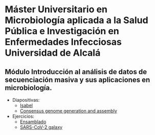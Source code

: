 # Máster Universitario en Microbiología aplicada a la Salud Pública e Investigación en Enfermedades Infecciosas Universidad de Alcalá
## Módulo Introducción al análisis de datos de secuenciación masiva y sus aplicaciones en microbiología.

- Diapositivas:
  - [Isabel]()
  - [Consensus genome generation and assembly](./slides/master_UAH-ISCIII_QCAssembly.pdf)
- Ejercicios:
  - [Ensamblado](http://galaxyproject.github.io/training-material/topics/assembly/tutorials/general-introduction/tutorial.html)
  - [SARS-CoV-2 galaxy](../resources/galaxy/exercises/SARS-CoV-2_trainig.md)
